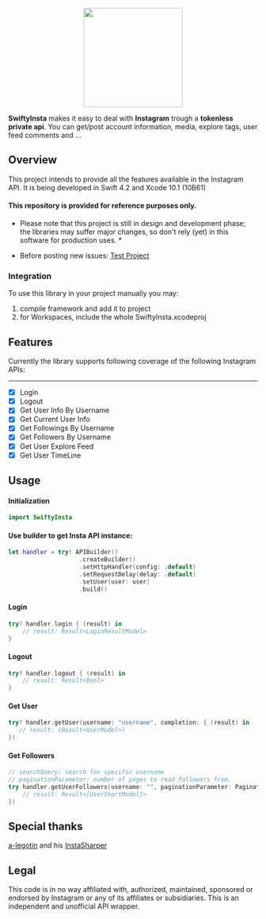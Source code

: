 <p align="center">
  <img width="200" height="200" src="https://raw.githubusercontent.com/TheM4hd1/SwiftyInsta/master/Screenshots/Logo.png">
</p>

**SwiftyInsta** makes it easy to deal with **Instagram** trough a **tokenless private api**.
You can get/post account information, media, explore tags, user feed comments and ...
## Overview
This project intends to provide all the features available in the Instagram API. It is being developed in Swift 4.2 and Xcode 10.1 (10B61)

#### This repository is provided for reference purposes only.

* Please note that this project is still in design and development phase; the libraries may suffer major changes, so don't rely (yet) in this software for production uses. *

* Before posting new issues: [Test Project](https://github.com/TheM4hd1/SwiftyInsta/tree/master/SwiftyInstaTests)

### Integration
To use this library in your project manually you may:

1. compile framework and add it to project
2. for Workspaces, include the whole SwiftyInsta.xcodeproj

## Features

Currently the library supports following coverage of the following Instagram APIs:

***

- [x] Login
- [x] Logout
- [x] Get User Info By Username
- [x] Get Current User Info
- [x] Get Followings By Username
- [x] Get Followers By Username
- [x] Get User Explore Feed
- [x] Get User TimeLine

## Usage

#### Initialization

```swift
import SwiftyInsta
```

#### Use builder to get Insta API instance:

```swift
let handler = try! APIBuilder()
                    .createBuilder()
                    .setHttpHandler(config: .default)
                    .setRequestDelay(delay: .default)
                    .setUser(user: user)
                    .build()
```

#### Login
```swift
try? handler.login { (result) in
    // result: Result<LoginResultModel>
}
```

#### Logout
```swift
try? handler.logout { (result) in
    // result: Result<Bool>
}
```

#### Get User
```swift
try? handler.getUser(username: "username", completion: { (result) in
   // result: (Result<UserModel>)
})
```

#### Get Followers
```swift
// searchQuery: search for specific username
// paginationParameter: number of pages to read followers from.
try handler.getUserFollowers(username: "", paginationParameter: PaginationParameters.maxPagesToLoad(maxPages: 15), searchQuery: "", completion: { (result) in
    // result: Result<[UserShortModel]>
})
```

## Special thanks

[a-legotin](https://github.com/a-legotin) and his [InstaSharper](https://github.com/a-legotin/InstaSharper)

## Legal

This code is in no way affiliated with, authorized, maintained, sponsored or endorsed by Instagram or any of its affiliates or subsidiaries. This is an independent and unofficial API wrapper.

